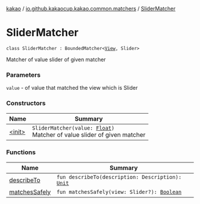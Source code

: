 [kakao](../../index.md) / [io.github.kakaocup.kakao.common.matchers](../index.md) / [SliderMatcher](./index.md)

# SliderMatcher

`class SliderMatcher : BoundedMatcher<`[`View`](https://developer.android.com/reference/android/view/View.html)`, Slider>`

Matcher of value slider of given matcher

### Parameters

`value` - of value that matched the view which is Slider

### Constructors

| Name | Summary |
|---|---|
| [&lt;init&gt;](-init-.md) | `SliderMatcher(value: `[`Float`](https://kotlinlang.org/api/latest/jvm/stdlib/kotlin/-float/index.html)`)`<br>Matcher of value slider of given matcher |

### Functions

| Name | Summary |
|---|---|
| [describeTo](describe-to.md) | `fun describeTo(description: Description): `[`Unit`](https://kotlinlang.org/api/latest/jvm/stdlib/kotlin/-unit/index.html) |
| [matchesSafely](matches-safely.md) | `fun matchesSafely(view: Slider?): `[`Boolean`](https://kotlinlang.org/api/latest/jvm/stdlib/kotlin/-boolean/index.html) |
